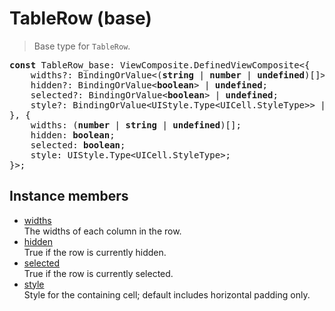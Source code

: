 # TableRow (base)

> Base type for `TableRow`.

<pre class="docgen_signature"><b>const</b> TableRow_base: ViewComposite.DefinedViewComposite&lt;{<br>    widths?: BindingOrValue&lt;(<b>string</b> | <b>number</b> | <b>undefined</b>)[]&gt; | <b>undefined</b>;<br>    hidden?: BindingOrValue&lt;<b>boolean</b>&gt; | <b>undefined</b>;<br>    selected?: BindingOrValue&lt;<b>boolean</b>&gt; | <b>undefined</b>;<br>    style?: BindingOrValue&lt;UIStyle.Type&lt;UICell.StyleType&gt;&gt; | <b>undefined</b>;<br>}, {<br>    widths: (<b>number</b> | <b>string</b> | <b>undefined</b>)[];<br>    hidden: <b>boolean</b>;<br>    selected: <b>boolean</b>;<br>    style: UIStyle.Type&lt;UICell.StyleType&gt;;<br>}&gt;;</pre>

## Instance members

- [<!--{ref:property}-->widths](TableRow_base_widths.md) \
    The widths of each column in the row.
- [<!--{ref:property}-->hidden](TableRow_base_hidden.md) \
    True if the row is currently hidden.
- [<!--{ref:property}-->selected](TableRow_base_selected.md) \
    True if the row is currently selected.
- [<!--{ref:property}-->style](TableRow_base_style.md) \
    Style for the containing cell; default includes horizontal padding only.